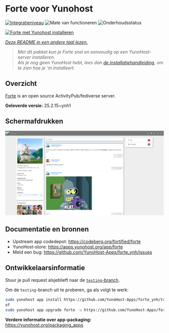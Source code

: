 <!--
NB: Deze README is automatisch gegenereerd door <https://github.com/YunoHost/apps/tree/master/tools/readme_generator>
Hij mag NIET handmatig aangepast worden.
-->

# Forte voor Yunohost

[![Integratieniveau](https://apps.yunohost.org/badge/integration/forte)](https://ci-apps.yunohost.org/ci/apps/forte/)
![Mate van functioneren](https://apps.yunohost.org/badge/state/forte)
![Onderhoudsstatus](https://apps.yunohost.org/badge/maintained/forte)

[![Forte met Yunohost installeren](https://install-app.yunohost.org/install-with-yunohost.svg)](https://install-app.yunohost.org/?app=forte)

*[Deze README in een andere taal lezen.](./ALL_README.md)*

> *Met dit pakket kun je Forte snel en eenvoudig op een YunoHost-server installeren.*  
> *Als je nog geen YunoHost hebt, lees dan [de installatiehandleiding](https://yunohost.org/install), om te zien hoe je 'm installeert.*

## Overzicht

[Forte](https://codeberg.org/fortified/forte/) is an open source ActivityPub/fediverse server.


**Geleverde versie:** 25.2.15~ynh1

## Schermafdrukken

![Schermafdrukken van Forte](./doc/screenshots/example.png)

## Documentatie en bronnen

- Upstream app codedepot: <https://codeberg.org/fortified/forte>
- YunoHost-store: <https://apps.yunohost.org/app/forte>
- Meld een bug: <https://github.com/YunoHost-Apps/forte_ynh/issues>

## Ontwikkelaarsinformatie

Stuur je pull request alsjeblieft naar de [`testing`-branch](https://github.com/YunoHost-Apps/forte_ynh/tree/testing).

Om de `testing`-branch uit te proberen, ga als volgt te werk:

```bash
sudo yunohost app install https://github.com/YunoHost-Apps/forte_ynh/tree/testing --debug
of
sudo yunohost app upgrade forte -u https://github.com/YunoHost-Apps/forte_ynh/tree/testing --debug
```

**Verdere informatie over app-packaging:** <https://yunohost.org/packaging_apps>
